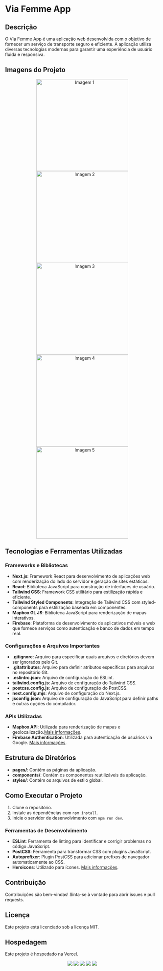 
# Via Femme App

## Descrição
O Via Femme App é uma aplicação web desenvolvida com o objetivo de fornecer um serviço de transporte seguro e eficiente. A aplicação utiliza diversas tecnologias modernas para garantir uma experiência de usuário fluida e responsiva.

## Imagens do Projeto

<p align="center">
  <img src="https://github.com/user-attachments/assets/228879b1-ba23-4e9a-8ec9-ca18980e1e27" alt="Imagem 1" width="300"/>
  <img src="https://github.com/user-attachments/assets/b827d804-5c7d-4dea-a8d4-63ca0e49aeae" alt="Imagem 2" width="300"/>
  <img src="https://github.com/user-attachments/assets/84ddec5a-9137-4375-bc91-093f54fb956d" alt="Imagem 3" width="300"/>
  <img src="https://github.com/user-attachments/assets/94c02771-00ab-4cc4-8254-8ddd682a19ba" alt="Imagem 4" width="300"/>
  <img src="https://github.com/user-attachments/assets/13ed73c0-8b22-461b-885b-dd374d30b3cb" alt="Imagem 5" width="300"/>
</p>

## Tecnologias e Ferramentas Utilizadas

### Frameworks e Bibliotecas
- **Next.js**: Framework React para desenvolvimento de aplicações web com renderização do lado do servidor e geração de sites estáticos.
- **React**: Biblioteca JavaScript para construção de interfaces de usuário.
- **Tailwind CSS**: Framework CSS utilitário para estilização rápida e eficiente.
- **Tailwind Styled Components**: Integração de Tailwind CSS com styled-components para estilização baseada em componentes.
- **Mapbox GL JS**: Biblioteca JavaScript para renderização de mapas interativos.
- **Firebase**: Plataforma de desenvolvimento de aplicativos móveis e web que fornece serviços como autenticação e banco de dados em tempo real.

### Configurações e Arquivos Importantes
- **.gitignore**: Arquivo para especificar quais arquivos e diretórios devem ser ignorados pelo Git.
- **.gitattributes**: Arquivo para definir atributos específicos para arquivos no repositório Git.
- **.eslintrc.json**: Arquivo de configuração do ESLint.
- **tailwind.config.js**: Arquivo de configuração do Tailwind CSS.
- **postcss.config.js**: Arquivo de configuração do PostCSS.
- **next.config.mjs**: Arquivo de configuração do Next.js.
- **jsconfig.json**: Arquivo de configuração do JavaScript para definir paths e outras opções do compilador.

### APIs Utilizadas
- **Mapbox API**: Utilizada para renderização de mapas e geolocalização.[Mais informações](https://www.mapbox.com/).
- **Firebase Authentication**: Utilizada para autenticação de usuários via Google. [Mais informações](https://firebase.google.com/?hl=pt).

## Estrutura de Diretórios
- **pages/**: Contém as páginas da aplicação.
- **components/**: Contém os componentes reutilizáveis da aplicação.
- **styles/**: Contém os arquivos de estilo global.


## Como Executar o Projeto
1. Clone o repositório.
2. Instale as dependências com `npm install`.
3. Inicie o servidor de desenvolvimento com `npm run dev`.

### Ferramentas de Desenvolvimento
- **ESLint**: Ferramenta de linting para identificar e corrigir problemas no código JavaScript.
- **PostCSS**: Ferramenta para transformar CSS com plugins JavaScript.
- **Autoprefixer**: Plugin PostCSS para adicionar prefixos de navegador automaticamente ao CSS.
- **Heroicons**: Utilizado para ícones. [Mais informações](https://heroicons.com/).

## Contribuição
Contribuições são bem-vindas! Sinta-se à vontade para abrir issues e pull requests.

## Licença
Este projeto está licenciado sob a licença MIT.
## Hospedagem
Este projeto é hospedado na Vercel.

<p align="center"> <img src="https://img.shields.io/badge/Next.js-000?style=for-the-badge&logo=next.js&logoColor=white" /> <img src="https://img.shields.io/badge/React-20232A?style=for-the-badge&logo=react&logoColor=61DAFB" /> <img src="https://img.shields.io/badge/Tailwind%20CSS-38B2AC?style=for-the-badge&logo=tailwind-css&logoColor=white" /> <img src="https://img.shields.io/badge/Firebase-FFCA28?style=for-the-badge&logo=firebase&logoColor=000" /> <img src="https://img.shields.io/badge/Mapbox-4264FB?style=for-the-badge&logo=mapbox&logoColor=white" /> </p> 
